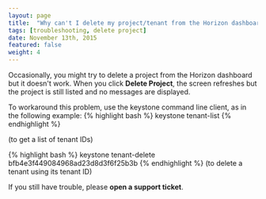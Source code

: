 ```yaml
---
layout: page
title:  "Why can't I delete my project/tenant from the Horizon dashboard?"
tags: [troubleshooting, delete project]
date: November 13th, 2015
featured: false
weight: 4
---
```


Occasionally, you might try to delete a project from the Horizon dashboard but it doesn't work. When you click **Delete Project**, the screen refreshes but the project is still listed and no messages are displayed.

To workaround this problem, use the keystone command line client, as in the following example:
{% highlight bash %}
keystone tenant-list
{% endhighlight %}

(to get a list of tenant IDs)

{% highlight bash %}
keystone tenant-delete bfb4e3f449084968ad23d8d3f6f25b3b
{% endhighlight %}
(to delete a tenant using its tenant ID)

If you still have trouble, please **open a support ticket**.
